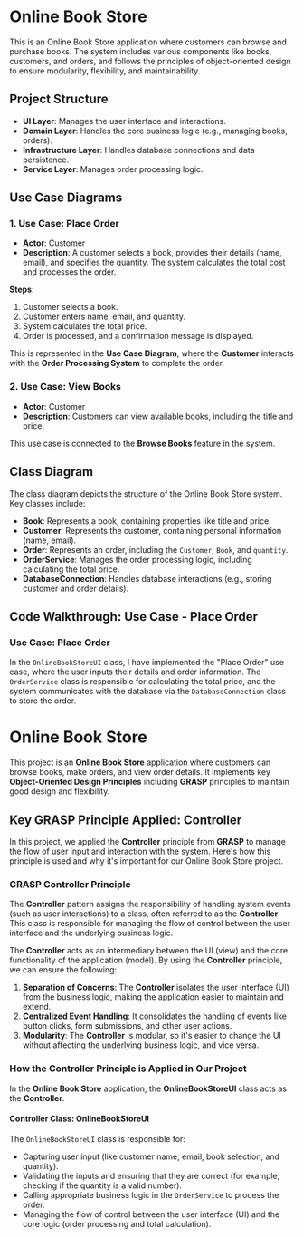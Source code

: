 # Online Book Store

This is an Online Book Store application where customers can browse and purchase books. The system includes various components like books, customers, and orders, and follows the principles of object-oriented design to ensure modularity, flexibility, and maintainability.

## Project Structure

- **UI Layer**: Manages the user interface and interactions.
- **Domain Layer**: Handles the core business logic (e.g., managing books, orders).
- **Infrastructure Layer**: Handles database connections and data persistence.
- **Service Layer**: Manages order processing logic.

## Use Case Diagrams

### 1. **Use Case: Place Order**
   - **Actor**: Customer
   - **Description**: A customer selects a book, provides their details (name, email), and specifies the quantity. The system calculates the total cost and processes the order.

   **Steps**:
   1. Customer selects a book.
   2. Customer enters name, email, and quantity.
   3. System calculates the total price.
   4. Order is processed, and a confirmation message is displayed.

   This is represented in the **Use Case Diagram**, where the **Customer** interacts with the **Order Processing System** to complete the order.

### 2. **Use Case: View Books**
   - **Actor**: Customer
   - **Description**: Customers can view available books, including the title and price.

   This use case is connected to the **Browse Books** feature in the system.

## Class Diagram

The class diagram depicts the structure of the Online Book Store system. Key classes include:

- **Book**: Represents a book, containing properties like title and price.
- **Customer**: Represents the customer, containing personal information (name, email).
- **Order**: Represents an order, including the `Customer`, `Book`, and `quantity`.
- **OrderService**: Manages the order processing logic, including calculating the total price.
- **DatabaseConnection**: Handles database interactions (e.g., storing customer and order details).

## Code Walkthrough: Use Case - Place Order

### **Use Case: Place Order**
In the `OnlineBookStoreUI` class, I have implemented the "Place Order" use case, where the user inputs their details and order information. The `OrderService` class is responsible for calculating the total price, and the system communicates with the database via the `DatabaseConnection` class to store the order.

# Online Book Store

This project is an **Online Book Store** application where customers can browse books, make orders, and view order details. It implements key **Object-Oriented Design Principles** including **GRASP** principles to maintain good design and flexibility.

## Key GRASP Principle Applied: **Controller**

In this project, we applied the **Controller** principle from **GRASP** to manage the flow of user input and interaction with the system. Here's how this principle is used and why it's important for our Online Book Store project.

### **GRASP Controller Principle**

The **Controller** pattern assigns the responsibility of handling system events (such as user interactions) to a class, often referred to as the **Controller**. This class is responsible for managing the flow of control between the user interface and the underlying business logic. 

The **Controller** acts as an intermediary between the UI (view) and the core functionality of the application (model). By using the **Controller** principle, we can ensure the following:

1. **Separation of Concerns**: The **Controller** isolates the user interface (UI) from the business logic, making the application easier to maintain and extend.
2. **Centralized Event Handling**: It consolidates the handling of events like button clicks, form submissions, and other user actions.
3. **Modularity**: The **Controller** is modular, so it's easier to change the UI without affecting the underlying business logic, and vice versa.

### **How the Controller Principle is Applied in Our Project**

In the **Online Book Store** application, the **OnlineBookStoreUI** class acts as the **Controller**.

#### **Controller Class: OnlineBookStoreUI**

The `OnlineBookStoreUI` class is responsible for:
- Capturing user input (like customer name, email, book selection, and quantity).
- Validating the inputs and ensuring that they are correct (for example, checking if the quantity is a valid number).
- Calling appropriate business logic in the `OrderService` to process the order.
- Managing the flow of control between the user interface (UI) and the core logic (order processing and total calculation).



